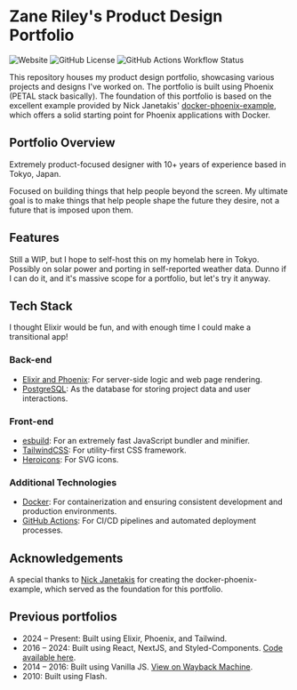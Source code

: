 # Zane Riley's Product Design Portfolio
![Website](https://img.shields.io/website?url=http%3A%2F%2Fzaneriley.com&up_message=online&style=flat&label=Portfolio)
![GitHub License](https://img.shields.io/github/license/zaneriley/personal-site)
![GitHub Actions Workflow Status](https://img.shields.io/github/actions/workflow/status/zaneriley/personal-site/ci.yml)

This repository houses my product design portfolio, showcasing various projects and designs I've worked on. The portfolio is built using Phoenix (PETAL stack basically). The foundation of this portfolio is based on the excellent example provided by Nick Janetakis' [docker-phoenix-example](https://github.com/nickjj/docker-phoenix-example), which offers a solid starting point for Phoenix applications with Docker.

## Portfolio Overview

Extremely product-focused designer with 10+ years of experience based in Tokyo, Japan. 

Focused on building things that help people beyond the screen. My ultimate goal is to make things that help people shape the future they desire, not a future that is imposed upon them. 


## Features

Still a WIP, but I hope to self-host this on my homelab here in Tokyo. Possibly on solar power and porting in self-reported weather data. Dunno if I can do it, and it's massive scope for a portfolio, but let's try it anyway.

## Tech Stack

I thought Elixir would be fun, and with enough time I could make a transitional app!

### Back-end

- [Elixir and Phoenix](https://www.phoenixframework.org/): For server-side logic and web page rendering.
- [PostgreSQL](https://www.postgresql.org/): As the database for storing project data and user interactions.

### Front-end

- [esbuild](https://esbuild.github.io/): For an extremely fast JavaScript bundler and minifier.
- [TailwindCSS](https://tailwindcss.com/): For utility-first CSS framework.
- [Heroicons](https://heroicons.com/): For SVG icons.

### Additional Technologies

- [Docker](https://www.docker.com/): For containerization and ensuring consistent development and production environments.
- [GitHub Actions](https://github.com/features/actions): For CI/CD pipelines and automated deployment processes.

## Acknowledgements

A special thanks to [Nick Janetakis](https://nickjanetakis.com) for creating the docker-phoenix-example, which served as the foundation for this portfolio. 

## Previous portfolios
- 2024 – Present: Built using Elixir, Phoenix, and Tailwind.
- 2016 – 2024: Built using React, NextJS, and Styled-Components. [Code available here](https://github.com/zaneriley/personal-site/tree/Portfolio).
- 2014 – 2016: Built using Vanilla JS. [View on Wayback Machine](https://web.archive.org/web/20150711234633/http://zaneriley.com/).
- 2010: Built using Flash.
